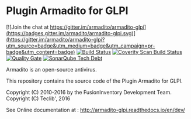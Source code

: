Plugin Armadito for GLPI
========================

[![Join the chat at https://gitter.im/armadito/armadito-glpi](https://badges.gitter.im/armadito/armadito-glpi.svg)](https://gitter.im/armadito/armadito-glpi?utm_source=badge&utm_medium=badge&utm_campaign=pr-badge&utm_content=badge)
[![Build Status](https://travis-ci.org/armadito/armadito-glpi.svg?branch=DEV)](https://travis-ci.org/armadito/armadito-glpi)
<a href="https://scan.coverity.com/projects/armadito-armadito-mod-clamav">
  <img alt="Coverity Scan Build Status"
       src="https://scan.coverity.com/projects/10495/badge.svg"/>
</a>
[![Quality Gate](http://sonarqube.com/api/badges/gate?key=armadito:glpi)](http://sonarqube.com/dashboard/index/armadito:glpi)
[![SonarQube Tech Debt](https://img.shields.io/sonar/http/sonarqube.com/armadito:glpi/tech_debt.svg)]()

Armadito is an open-source antivirus.

This repository contains the source code of the Plugin Armadito for GLPI.

Copyright (C) 2010-2016 by the FusionInventory Development Team.
Copyright (C) Teclib', 2016

See Online documentation at : <http://armadito-glpi.readthedocs.io/en/dev/>
